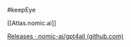 #keepEye 

[[Atlas.nomic.ai]]

[Releases · nomic-ai/gpt4all (github.com)](https://github.com/nomic-ai/gpt4all)